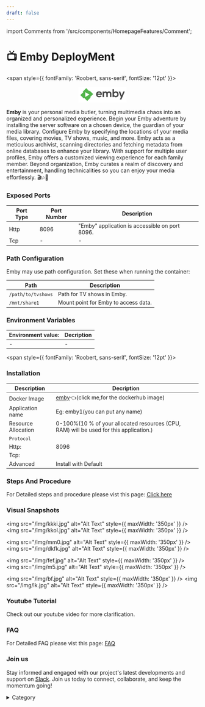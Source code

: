 ```yaml
---
draft: false
---
```

import Comments from '/src/components/HomepageFeatures/Comment';




# 📺 Emby DeployMent
<span style={{ fontFamily: 'Roobert, sans-serif', fontSize: '12pt' }}>

<p align="center">
  <img src="/img/css.jpg" alt="Alt Text" width="25%"/>
</p> 

**Emby** is your personal media butler, turning multimedia chaos into an organized and personalized experience. Begin your Emby adventure by installing the server software on a chosen device, the guardian of your media library. Configure Emby by specifying the locations of your media files, covering movies, TV shows, music, and more. Emby acts as a meticulous archivist, scanning directories and fetching metadata from online databases to enhance your library. With support for multiple user profiles, Emby offers a customized viewing experience for each family member. Beyond organization, Emby curates a realm of discovery and entertainment, handling technicalities so you can enjoy your media effortlessly. 🎬🎶📸

### Exposed Ports

| Port Type | Port Number | Description                                     |
| --------- | ----------- | ----------------------------------------------- |
| Http      | 8096        | "Emby" application is accessible on port 8096. |
| Tcp       | -           | -             |

### Path Configuration

Emby may use path configuration. Set these when running the container:

| Path                    | Description                           |
| ----------------------- | ------------------------------------- |
| `/path/to/tvshows`      | Path for TV shows in Emby.             |
| `/mnt/share1`           | Mount point for Emby to access data.   |



### Environment Variables


|   **Environment value:**          | Decription                                                                                                               | 
| --------------------- | ------                                                                                                                   | 
|-       |  -                              |

</span>


<span style={{ fontFamily: 'Roobert, sans-serif', fontSize: '12pt' }}>

### Installation

|  Description          | Decription                                                                                                               | 
| --------------------- | ------                                                                                                                   | 
| Docker Image          |  [emby](https://hub.docker.com/r/emby/embyserver)👈(click me,for the dockerhub image)                                   |
| Application name      |  Eg: emby1(you can put any name)                                                                                        | 
| Resource Allocation   |  0-100%(10 % of your allocated resources (CPU, RAM) will be used for this application.)                                  | 
| `Protocol`            |                                                                                                                          | 
|  Http:                | 8096                                                                                                                      |
|  Tcp:                 |                                                                                                                          | 
|    Advanced           |    Install with Default                                                                                                  |

                                                                     


### Steps And Procedure

For Detailed steps and procedure please vist this page: [Click here](https://techscaleinfinite.github.io/introduction/cloud-float/Steps%20and%20procedure)


### Visual Snapshots

<img src="/img/kkki.jpg" alt="Alt Text" style={{ maxWidth: '350px' }} /> <img src="/img/kkol.jpg" alt="Alt Text" style={{ maxWidth: '350px' }} />

<img src="/img/mm0.jpg" alt="Alt Text" style={{ maxWidth: '350px' }} /> <img src="/img/dkfk.jpg" alt="Alt Text" style={{ maxWidth: '350px' }} />

<img src="/img/fef.jpg" alt="Alt Text" style={{ maxWidth: '350px' }} /> <img src="/img/m5.jpg" alt="Alt Text" style={{ maxWidth: '350px' }} />

<img src="/img/bf.jpg" alt="Alt Text" style={{ maxWidth: '350px' }} /> <img src="/img/lk.jpg" alt="Alt Text" style={{ maxWidth: '350px' }} />


### Youtube Tutorial&#x20;

Check out our youtube video for more clarification.



### FAQ

For Detailed FAQ please vist this page: [FAQ](https://techscaleinfinite.github.io/FAQ)

### Join us

Stay informed and engaged with our project's latest developments and support on [Slack](https://app.slack.com/client/T04QS32JX6E/C04QKEWE146). Join us today to connect, collaborate, and keep the momentum going!&#x20;

<details>

<summary>Category</summary>

Kubernetes, cloud computing, DevOps, cloud services, hosting platform, container orchestration, cloud infrastructure, cloud deployment, cloud management, cloud technology, cloud solutions , media, entertainment, emby

</details>

</span>

<Comments />